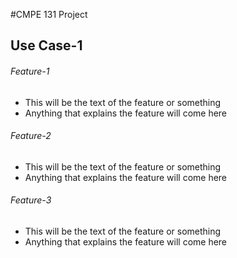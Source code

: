 #CMPE 131 Project
## Use Case-1
###### Feature-1
- This will be the text of the feature or something
- Anything that explains the feature will come here
###### Feature-2
- This will be the text of the feature or something
- Anything that explains the feature will come here
###### Feature-3
- This will be the text of the feature or something
- Anything that explains the feature will come here
